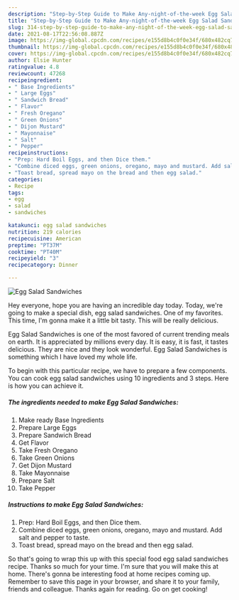 ```yaml
---
description: "Step-by-Step Guide to Make Any-night-of-the-week Egg Salad Sandwiches"
title: "Step-by-Step Guide to Make Any-night-of-the-week Egg Salad Sandwiches"
slug: 314-step-by-step-guide-to-make-any-night-of-the-week-egg-salad-sandwiches
date: 2021-08-17T22:56:08.887Z
image: https://img-global.cpcdn.com/recipes/e155d8b4c0f0e34f/680x482cq70/egg-salad-sandwiches-recipe-main-photo.jpg
thumbnail: https://img-global.cpcdn.com/recipes/e155d8b4c0f0e34f/680x482cq70/egg-salad-sandwiches-recipe-main-photo.jpg
cover: https://img-global.cpcdn.com/recipes/e155d8b4c0f0e34f/680x482cq70/egg-salad-sandwiches-recipe-main-photo.jpg
author: Elsie Hunter
ratingvalue: 4.8
reviewcount: 47268
recipeingredient:
- " Base Ingredients"
- " Large Eggs"
- " Sandwich Bread"
- " Flavor"
- " Fresh Oregano"
- " Green Onions"
- " Dijon Mustard"
- " Mayonnaise"
- " Salt"
- " Pepper"
recipeinstructions:
- "Prep: Hard Boil Eggs, and then Dice them."
- "Combine diced eggs, green onions, oregano, mayo and mustard. Add salt and pepper to taste."
- "Toast bread, spread mayo on the bread and then egg salad."
categories:
- Recipe
tags:
- egg
- salad
- sandwiches

katakunci: egg salad sandwiches 
nutrition: 219 calories
recipecuisine: American
preptime: "PT37M"
cooktime: "PT40M"
recipeyield: "3"
recipecategory: Dinner

---
```



![Egg Salad Sandwiches](https://img-global.cpcdn.com/recipes/e155d8b4c0f0e34f/680x482cq70/egg-salad-sandwiches-recipe-main-photo.jpg)

Hey everyone, hope you are having an incredible day today. Today, we're going to make a special dish, egg salad sandwiches. One of my favorites. This time, I'm gonna make it a little bit tasty. This will be really delicious.

Egg Salad Sandwiches is one of the most favored of current trending meals on earth. It is appreciated by millions every day. It is easy, it is fast, it tastes delicious. They are nice and they look wonderful. Egg Salad Sandwiches is something which I have loved my whole life.




To begin with this particular recipe, we have to prepare a few components. You can cook egg salad sandwiches using 10 ingredients and 3 steps. Here is how you can achieve it.

<!--inarticleads1-->

##### The ingredients needed to make Egg Salad Sandwiches:

1. Make ready  Base Ingredients
1. Prepare  Large Eggs
1. Prepare  Sandwich Bread
1. Get  Flavor
1. Take  Fresh Oregano
1. Take  Green Onions
1. Get  Dijon Mustard
1. Take  Mayonnaise
1. Prepare  Salt
1. Take  Pepper




<!--inarticleads2-->

##### Instructions to make Egg Salad Sandwiches:

1. Prep: Hard Boil Eggs, and then Dice them.
1. Combine diced eggs, green onions, oregano, mayo and mustard. Add salt and pepper to taste.
1. Toast bread, spread mayo on the bread and then egg salad.




So that's going to wrap this up with this special food egg salad sandwiches recipe. Thanks so much for your time. I'm sure that you will make this at home. There's gonna be interesting food at home recipes coming up. Remember to save this page in your browser, and share it to your family, friends and colleague. Thanks again for reading. Go on get cooking!
